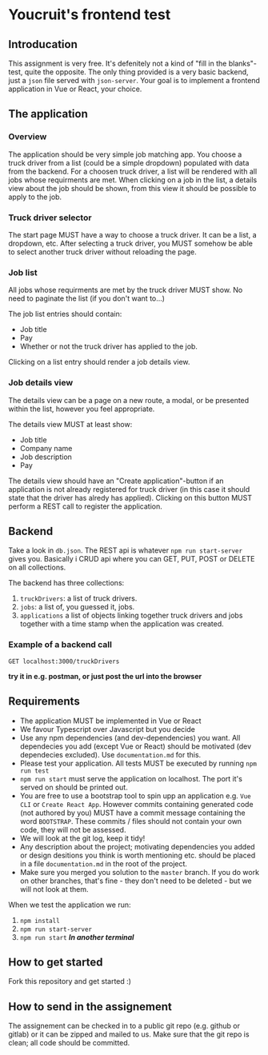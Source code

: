 # Youcruit's frontend test

## Introducation

This assignment is very free. It's defenitely not a kind of "fill in the blanks"-test, quite the opposite. The only thing provided is a very basic backend, just a `json` file served with `json-server`. Your goal is to implement a frontend application in Vue or React, your choice.

## The application

### Overview

The application should be very simple job matching app. You choose a truck driver from a list (could be a simple dropdown) populated with data from the backend. For a choosen truck driver, a list will be rendered with all jobs whose requirments are met. When clicking on a job in the list, a details view about the job should be shown, from this view it should be possible to apply to the job.

### Truck driver selector

The start page MUST have a way to choose a truck driver. It can be a list, a dropdown, etc.
After selecting a truck driver, you MUST somehow be able to select another truck driver without reloading the page.

### Job list

All jobs whose requirments are met by the truck driver MUST show. No need to paginate the list (if you don't want to...)

The job list entries should contain:

- Job title
- Pay
- Whether or not the truck driver has applied to the job.

Clicking on a list entry should render a job details view.

### Job details view

The details view can be a page on a new route, a modal, or be presented within the list, however you feel appropriate.

The details view MUST at least show:

- Job title
- Company name
- Job description
- Pay

The details view should have an "Create application"-button if an application is not already registered for truck driver (in this case it should state that the driver has alredy has applied). Clicking on this button MUST perform a REST call to register the application.

## Backend

Take a look in `db.json`.
The REST api is whatever `npm run start-server` gives you. Basically i CRUD api where you can GET, PUT, POST or DELETE on all collections.

The backend has three collections:

1. `truckDrivers`: a list of truck drivers.
2. `jobs`: a list of, you guessed it, jobs.
3. `applications` a list of objects linking together truck drivers and jobs together with a time stamp when the application was created.

### Example of a backend call

`GET localhost:3000/truckDrivers`

**try it in e.g. postman, or just post the url into the browser**

## Requirements

- The application MUST be implemented in Vue or React
- We favour Typescript over Javascript but you decide
- Use any npm dependencies (and dev-dependencies) you want. All dependecies you add (except Vue or React) should be motivated (dev dependecies excluded). Use `documentation.md` for this.
- Please test your application. All tests MUST be executed by running `npm run test`
- `npm run start` must serve the application on localhost. The port it's served on should be printed out.
- You are free to use a bootstrap tool to spin upp an application e.g. `Vue CLI` or `Create React App`. However commits containing generated code (not authored by you) MUST have a commit message containing the word `BOOTSTRAP`. These commits / files should not contain your own code, they will not be assessed.
- We will look at the git log, keep it tidy!
- Any description about the project; motivating dependencies you added or design desitions you think is worth mentioning etc. should be placed in a file `documentation.md` in the root of the project.
- Make sure you merged you solution to the `master` branch. If you do work on other branches, that's fine - they don't need to be deleted - but we will not look at them.

When we test the application we run:

1. `npm install`
2. `npm run start-server`
3. `npm run start` **_In another terminal_**

## How to get started

Fork this repository and get started :)

## How to send in the assignement

The assignement can be checked in to a public git repo (e.g. github or gitlab) or it can be zipped and mailed to us. Make sure that the git repo is clean; all code should be committed.
